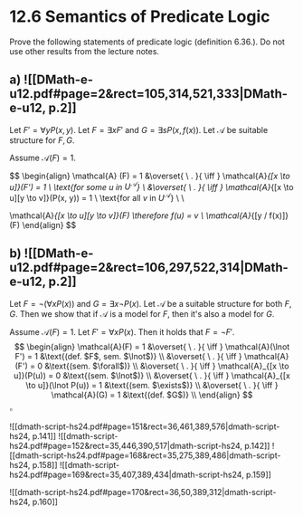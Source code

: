 

# 12.6		Semantics of Predicate Logic
Prove the following statements of predicate logic (definition 6.36.). Do not use other results from the lecture notes.

## a) ![[DMath-e-u12.pdf#page=2&rect=105,314,521,333|DMath-e-u12, p.2]]

Let $F' = \forall y P(x, y)$. Let $F = \exists x F'$ and $G = \exists s P(x, f(x))$. Let $\mathcal{A}$ be suitable structure for $F, G$.

Assume $\mathcal{A}(F) = 1$. 

$$
\begin{align}
\mathcal{A} (F) = 1 &\overset{ \ . }{ \iff } \mathcal{A}_{[x \to u]}(F') = 1 \ \text{for some $u$ in $U^{\mathcal{A}}$} \\
&\overset{ \ . }{ \iff } \mathcal{A}_{[x \to u][y \to v]}(P(x, y)) = 1 \ \text{for all $v$ in $U^{\mathcal{A}}$} \\
 \\



\mathcal{A}_{[x \to u][y \to v]}(F) \therefore f(u) = v \\
\mathcal{A}_{[y / f(x)]}(F)
\end{align}
$$

## b) ![[DMath-e-u12.pdf#page=2&rect=106,297,522,314|DMath-e-u12, p.2]]


Let $F = \lnot(\forall x P(x))$ and $G = \exists x \lnot P(x)$. Let $\mathcal{A}$ be a suitable structure for both $F, G$. Then we show that if $\mathcal{A}$ is a model for $F$, then it's also a model for $G$.

Assume $\mathcal{A}(F) = 1$. Let $F' = \forall x P(x)$. Then it holds that $F = \lnot F'$.
$$
\begin{align}
\mathcal{A}(F) = 1 &\overset{ \ . }{ \iff } \mathcal{A}(\lnot F') = 1 &\text{(def. $F$, sem. $\lnot$)} \\
&\overset{ \ . }{ \iff } \mathcal{A}(F') = 0 &\text{(sem. $\forall$)} \\
&\overset{ \ . }{ \iff } \mathcal{A}_{[x \to u]}(P(u)) = 0 &\text{(sem. $\lnot$)} \\
&\overset{ \ . }{ \iff } \mathcal{A}_{[x \to u]}(\lnot P(u)) = 1 &\text{(sem. $\exists$)} \\
&\overset{ \ . }{ \iff } \mathcal{A}(G) = 1 &\text{(def. $G$)} \\
\end{align}
$$
$\square$




![[dmath-script-hs24.pdf#page=151&rect=36,461,389,576|dmath-script-hs24, p.141]]
![[dmath-script-hs24.pdf#page=152&rect=35,446,390,517|dmath-script-hs24, p.142]]
![[dmath-script-hs24.pdf#page=168&rect=35,275,389,486|dmath-script-hs24, p.158]]
![[dmath-script-hs24.pdf#page=169&rect=35,407,389,434|dmath-script-hs24, p.159]]

![[dmath-script-hs24.pdf#page=170&rect=36,50,389,312|dmath-script-hs24, p.160]]
